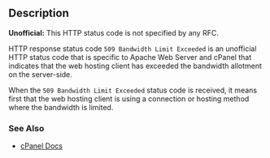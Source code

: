 ## Description

<aside class="warning"><strong>Unofficial:</strong> This HTTP status code is not specified by any RFC.</aside>

HTTP response status code `509 Bandwidth Limit Exceeded` is an unofficial HTTP status code that is specific to Apache Web Server and cPanel that indicates that the web hosting client has exceeded the bandwidth allotment on the server-side.

When the `509 Bandwidth Limit Exceeded` status code is received, it means first that the web hosting client is using a connection or hosting method where the bandwidth is limited.

### See Also

- [cPanel Docs](https://documentation.cpanel.net/display/CKB/HTTP+Error+Codes+and+Quick+Fixes)
